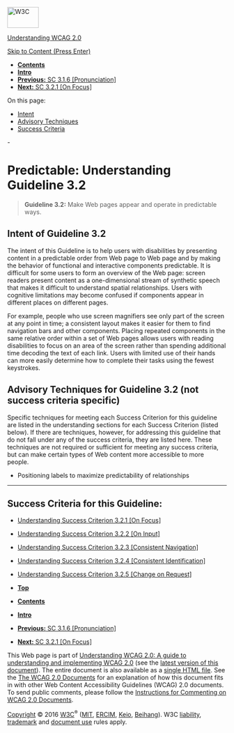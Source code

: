 [<img src="https://www.w3.org/StyleSheets/TR/2016/logos/W3C" alt="W3C" width="72" height="48" />](http://www.w3.org/)

[Understanding WCAG 2.0](Overview.html)

[Skip to Content (Press Enter)](#maincontent)

<span id="top"></span>

-   **[Contents](Overview.html#contents "Table of Contents")**
-   **[Intro](intro.html "Introduction to Understanding WCAG 2.0")**
-   [**Previous:** SC 3.1.6 \[Pronunciation\]](meaning-pronunciation.html "Understanding SC  3.1.6 [Pronunciation]")
-   [**Next:** SC 3.2.1 \[On Focus\]](consistent-behavior-receive-focus.html "Understanding SC  3.2.1 [On Focus]")

On this page:

-   [Intent](#consistent-behavior)
-   [Advisory Techniques](#consistent-behavior)
-   [Success Criteria](#consistent-behavior-sc)

<span id="maincontent">-</span>

<span id="consistent-behavior"></span> **Predictable**<span class="screenreader">:</span> Understanding Guideline 3.2
=====================================================================================================================

> **Guideline 3.2:** Make Web pages appear and operate in predictable ways.

<span id="consistent-behavior-intent"></span> Intent of Guideline 3.2
---------------------------------------------------------------------

The intent of this Guideline is to help users with disabilities by presenting content in a predictable order from Web page to Web page and by making the behavior of functional and interactive components predictable. It is difficult for some users to form an overview of the Web page: screen readers present content as a one-dimensional stream of synthetic speech that makes it difficult to understand spatial relationships. Users with cognitive limitations may become confused if components appear in different places on different pages.

For example, people who use screen magnifiers see only part of the screen at any point in time; a consistent layout makes it easier for them to find navigation bars and other components. Placing repeated components in the same relative order within a set of Web pages allows users with reading disabilities to focus on an area of the screen rather than spending additional time decoding the text of each link. Users with limited use of their hands can more easily determine how to complete their tasks using the fewest keystrokes.

<span id="consistent-behavior-advisory"></span> Advisory Techniques for Guideline 3.2 (not success criteria specific)
---------------------------------------------------------------------------------------------------------------------

Specific techniques for meeting each Success Criterion for this guideline are listed in the understanding sections for each Success Criterion (listed below). If there are techniques, however, for addressing this guideline that do not fall under any of the success criteria, they are listed here. These techniques are not required or sufficient for meeting any success criteria, but can make certain types of Web content more accessible to more people.

-   Positioning labels to maximize predictability of relationships

------------------------------------------------------------------------

Success Criteria for this Guideline:
------------------------------------

-   [Understanding Success Criterion 3.2.1 \[On Focus\]](consistent-behavior-receive-focus.html)
-   [Understanding Success Criterion 3.2.2 \[On Input\]](consistent-behavior-unpredictable-change.html)
-   [Understanding Success Criterion 3.2.3 \[Consistent Navigation\]](consistent-behavior-consistent-locations.html)
-   [Understanding Success Criterion 3.2.4 \[Consistent Identification\]](consistent-behavior-consistent-functionality.html)
-   [Understanding Success Criterion 3.2.5 \[Change on Request\]](consistent-behavior-no-extreme-changes-context.html)

-   **[Top](#top)**
-   **[Contents](Overview.html#contents "Table of Contents")**
-   **[Intro](intro.html "Introduction to Understanding WCAG 2.0")**
-   [**Previous:** SC 3.1.6 \[Pronunciation\]](meaning-pronunciation.html "Understanding SC  3.1.6 [Pronunciation]")
-   [**Next:** SC 3.2.1 \[On Focus\]](consistent-behavior-receive-focus.html "Understanding SC  3.2.1 [On Focus]")

This Web page is part of [Understanding WCAG 2.0: A guide to understanding and implementing WCAG 2.0](Overview.html) (see the [latest version of this document](http://www.w3.org/TR/UNDERSTANDING-WCAG20/consistent-behavior.html)). The entire document is also available as a [single HTML file](complete.html). See the [The WCAG 2.0 Documents](http://www.w3.org/WAI/intro/wcag20) for an explanation of how this document fits in with other Web Content Accessibility Guidelines (WCAG) 2.0 documents. To send public comments, please follow the [Instructions for Commenting on WCAG 2.0 Documents](http://www.w3.org/WAI/WCAG20/comments/).

[Copyright](http://www.w3.org/Consortium/Legal/ipr-notice#Copyright) © 2016 [W3C](http://www.w3.org/)<sup>®</sup> ([MIT](http://www.csail.mit.edu/), [ERCIM](http://www.ercim.eu/), [Keio](http://www.keio.ac.jp/), [Beihang](http://ev.buaa.edu.cn/)). W3C [liability](http://www.w3.org/Consortium/Legal/ipr-notice#Legal_Disclaimer), [trademark](http://www.w3.org/Consortium/Legal/ipr-notice#W3C_Trademarks) and [document use](http://www.w3.org/Consortium/Legal/copyright-documents) rules apply.
